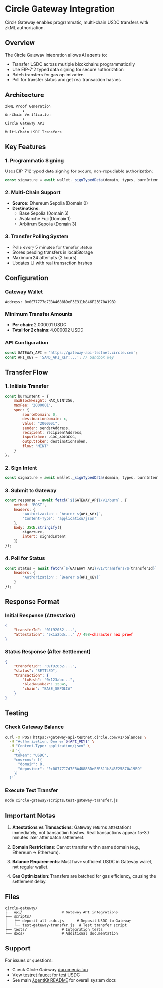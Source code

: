 # Circle Gateway Integration

Circle Gateway enables programmatic, multi-chain USDC transfers with zkML authorization.

## Overview

The Circle Gateway integration allows AI agents to:
- Transfer USDC across multiple blockchains programmatically
- Use EIP-712 typed data signing for secure authorization
- Batch transfers for gas optimization
- Poll for transfer status and get real transaction hashes

## Architecture

```
zkML Proof Generation
        ↓
On-Chain Verification
        ↓
Circle Gateway API
        ↓
Multi-Chain USDC Transfers
```

## Key Features

### 1. Programmatic Signing
Uses EIP-712 typed data signing for secure, non-repudiable authorization:
```javascript
const signature = await wallet._signTypedData(domain, types, burnIntent);
```

### 2. Multi-Chain Support
- **Source**: Ethereum Sepolia (Domain 0)
- **Destinations**:
  - Base Sepolia (Domain 6)
  - Avalanche Fuji (Domain 1)
  - Arbitrum Sepolia (Domain 3)

### 3. Transfer Polling System
- Polls every 5 minutes for transfer status
- Stores pending transfers in localStorage
- Maximum 24 attempts (2 hours)
- Updates UI with real transaction hashes

## Configuration

### Gateway Wallet
```
Address: 0x0077777d7EBA4688BDeF3E311b846F25870A19B9
```

### Minimum Transfer Amounts
- **Per chain**: 2.000001 USDC
- **Total for 2 chains**: 4.000002 USDC

### API Configuration
```javascript
const GATEWAY_API = 'https://gateway-api-testnet.circle.com';
const API_KEY = 'SAND_API_KEY:...'; // Sandbox key
```

## Transfer Flow

### 1. Initiate Transfer
```javascript
const burnIntent = {
    maxBlockHeight: MAX_UINT256,
    maxFee: "2000001",
    spec: {
        sourceDomain: 0,
        destinationDomain: 6,
        value: "2000001",
        sender: senderAddress,
        recipient: recipientAddress,
        inputToken: USDC_ADDRESS,
        outputToken: destinationToken,
        flow: "MINT"
    }
};
```

### 2. Sign Intent
```javascript
const signature = await wallet._signTypedData(domain, types, burnIntent);
```

### 3. Submit to Gateway
```javascript
const response = await fetch(`${GATEWAY_API}/v1/burn`, {
    method: 'POST',
    headers: {
        'Authorization': `Bearer ${API_KEY}`,
        'Content-Type': 'application/json'
    },
    body: JSON.stringify({
        signature,
        intent: signedIntent
    })
});
```

### 4. Poll for Status
```javascript
const status = await fetch(`${GATEWAY_API}/v1/transfers/${transferId}`, {
    headers: {
        'Authorization': `Bearer ${API_KEY}`
    }
});
```

## Response Format

### Initial Response (Attestation)
```json
{
    "transferId": "02f92032-...",
    "attestation": "0x1a2b3c..." // 498-character hex proof
}
```

### Status Response (After Settlement)
```json
{
    "transferId": "02f92032-...",
    "status": "SETTLED",
    "transaction": {
        "txHash": "0x123abc...",
        "blockNumber": 12345,
        "chain": "BASE_SEPOLIA"
    }
}
```

## Testing

### Check Gateway Balance
```bash
curl -X POST https://gateway-api-testnet.circle.com/v1/balances \
  -H "Authorization: Bearer ${API_KEY}" \
  -H "Content-Type: application/json" \
  -d '{
    "token": "USDC",
    "sources": [{
      "domain": 0,
      "depositor": "0x0077777d7EBA4688BDeF3E311b846F25870A19B9"
    }]
  }'
```

### Execute Test Transfer
```bash
node circle-gateway/scripts/test-gateway-transfer.js
```

## Important Notes

1. **Attestations vs Transactions**: Gateway returns attestations immediately, not transaction hashes. Real transactions appear 15-30 minutes later after batch settlement.

2. **Domain Restrictions**: Cannot transfer within same domain (e.g., Ethereum → Ethereum).

3. **Balance Requirements**: Must have sufficient USDC in Gateway wallet, not regular wallet.

4. **Gas Optimization**: Transfers are batched for gas efficiency, causing the settlement delay.

## Files

```
circle-gateway/
├── api/                  # Gateway API integrations
├── scripts/
│   ├── deposit-all-usdc.js      # Deposit USDC to Gateway
│   └── test-gateway-transfer.js  # Test transfer script
├── tests/                # Integration tests
└── docs/                 # Additional documentation
```

## Support

For issues or questions:
- Check Circle Gateway [documentation](https://developers.circle.com/gateway)
- View [testnet faucet](https://faucet.circle.com/) for test USDC
- See main [AgentKit README](../README.md) for overall system docs